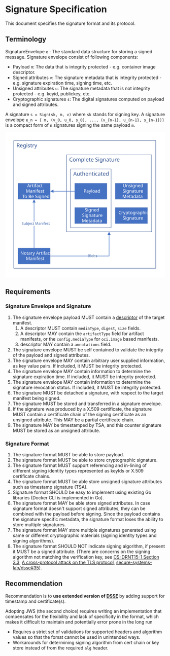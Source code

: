 # Signature Specification

This document specifies the signature format and its protocol.


## Terminology

SignatureEnvelope `e` : The standard data structure for storing a signed message. Signature envelope consist of following components:

- Payload `m`: The data that is integrity protected - e.g. container image descriptor.
- Signed attributes `v`: The signature metadata that is integrity protected - e.g. signature expiration time, signing time, etc.
- Unsigned attributes `u`: The signature metadata that is not integrity protected - e.g. keyid, publickey, etc.
- Cryptographic signatures `s`: The digital signatures computed on payload and signed attributes.

A signature `s = Sign(sk, m, v)` where `sk` stands for signing key.
A signature envelope `e_n = { m, (v_0, u_0, s_0), ..., (v_{n-1}, u_{n-1}, s_{n-1})}` is a compact form of `n` signatures signing the same payload `m`.

![A complete signature in OCI registry](media/signature-structure.svg)


## Requirements

### Signature Envelope and Signature

1. The signature envelope payload MUST contain a [descriptor](https://github.com/opencontainers/image-spec/blob/master/descriptor.md#properties) of the target manifest.
    1. A descriptor MUST contain `mediaType`, `digest`, `size` fields.
    2. A descriptor MAY contain the `artifactType` field for artifact manifests, or the `config.mediaType` for `oci.image` based manifests.
    3. descriptor MAY contain a `annotations` field.
2. The signature envelope MUST be self contained to validate the integrity of the payload and signed attributes.
3. The signature envelope MAY contain arbitrary user supplied information, as key value pairs. If included, it MUST be integrity protected.
4. The signature envelope MAY contain information to determine the signature expiration time. If included, it MUST be integrity protected.
5. The signature envelope MAY contain information to determine the signature revocation status. If included, it MUST be integrity protected.
6. The signature MUST be detached a signature, with respect to the target manifest being signed.
7.  The signature MUST be stored and transferred in a signature envelope.
8.  If the signature was produced by a X.509 certificate, the signature MUST contain a certificate chain of the signing certificate as an unsigned attribute. This MAY be a partial certificate chain.
9.  The signature MAY be timestamped by TSA, and this counter signature MUST be stored as an unsigned attribute.

### Signature Format

1. The signature format MUST be able to store payload.
2. The signature format MUST be able to store cryptographic signature.
3. The signature format MUST support referencing and in-lining of different signing identity types represented as keyIds or X.509 certificate chains.
4. The signature format MUST be able store unsigned signature attributes such as timestamp signature (TSA).
5. Signature format SHOULD be easy to implement using existing Go libraries (Docker CLI is implemented in Go).
6. The signature format MAY be able store signed attributes. In case signature format doesn't support signed attributes, they can be combined with the payload before signing. Since the payload contains the signature specific metadata, the signature format loses the ability to store multiple signatures.
7. The signature format MAY store multiple signatures generated using same or different cryptographic materials (signing identity types and signing algorithms).
8. The signature format SHOULD NOT indicate signing algorithm, if present it MUST be a signed attribute. (There are concerns on the signing algorithm not matching the verification key, see [CS-DRNT15-1 Section 3.3](https://github.com/theupdateframework/notary/blob/master/docs/resources/ncc_docker_notary_audit_2015_07_31.pdf), [A cross-protocol attack on the TLS protocol](https://doi.org/10.1145/2382196.2382206), [secure-systems-lab/dsse#35](https://github.com/secure-systems-lab/dsse/issues/35)).


## Recommendation

Recommendation is to **use extended version of [DSSE](#Dead-Simple-Signature-Envelope-DSSE)** by adding support for timestamp and certificate(s). 
 
Adopting JWS (the second choice) requires writing an implementation that compensates for the flexibility and lack of specificity in the format, which makes it difficult to maintain and potentially error prone in the long run
- Requires a strict set of validations for supported headers and algorithm values so that the fomat cannot be used in unintended ways.
- Workarounds for determining signing algorithm from cert chain or key store instead of from the required `alg` header.
